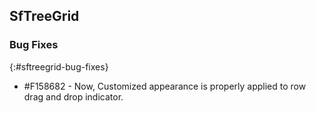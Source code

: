 ## SfTreeGrid

### Bug Fixes
{:#sftreegrid-bug-fixes}

* \#F158682 - Now, Customized appearance is properly applied to row drag and drop indicator.
